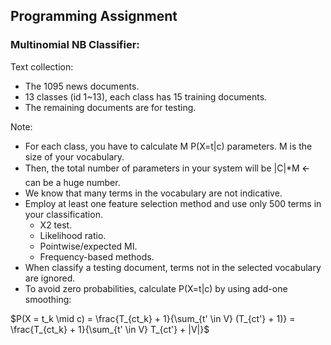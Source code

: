 ## Programming Assignment

### Multinomial NB Classifier:
Text collection:
* The 1095 news documents.
* 13 classes (id 1~13), each class has 15 training documents.
* The remaining documents are for testing.

Note:
* For each class, you have to calculate M P(X=t|c) parameters. M is the size of your vocabulary.
* Then, the total number of parameters in your system will be |C|*M 🡨 can be a huge number.
* We know that many terms in the vocabulary are not indicative.
* Employ at least one feature selection method and use only 500 terms in your classification.
  * Χ2 test.
  * Likelihood ratio.
  * Pointwise/expected MI.
  * Frequency-based methods.
* When classify a testing document, terms not in the selected vocabulary are ignored.
* To avoid zero probabilities, calculate P(X=t|c) by using add-one smoothing:

$P(X = t_k \mid c) = \frac{T_{ct_k} + 1}{\sum_{t' \in V} (T_{ct'} + 1)} = \frac{T_{ct_k} + 1}{\sum_{t' \in V} T_{ct'} + |V|}$



